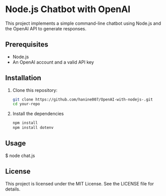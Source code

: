 # Node.js Chatbot with OpenAI

This project implements a simple command-line chatbot using Node.js and the OpenAI API to generate responses.

## Prerequisites

- Node.js 
- An OpenAI account and a valid API key

## Installation

1. Clone this repository:

   ```bash
   git clone https://github.com/hanine007/OpenAI-with-nodejs-.git
   cd your-repo
2.  Install the dependencies
    ```bash 
    npm install
    npm install dotenv

## Usage
$ node chat.js
 
## License
This project is licensed under the MIT License. See the LICENSE file for details.